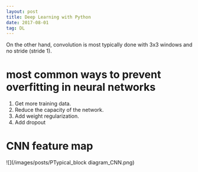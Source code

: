 ```yaml
---
layout: post
title: Deep Learning with Python
date: 2017-08-01
tag: DL
---
```



On the other hand, convolution is most typically done with 3x3 windows and no stride (stride 1).



# most common ways to prevent overfitting in neural networks

1. Get more training data.
2. Reduce the capacity of the network.
3. Add weight regularization.
4. Add dropout

# CNN feature map

![](/images/posts/PTypical_block diagram_CNN.png)
